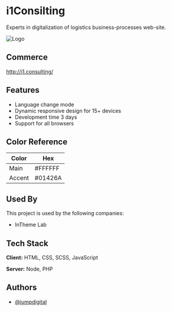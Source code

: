 # i1Consilting 

Experts in digitalization of logistics business-processes web-site.

![Logo](https://github.com/JumpDigitalStudio/i1Consilting/blob/master/favicons/mstile-150x150.png)
## Commerce

http://i1.consulting/

## Features

- Language change mode
- Dynamic responsive design for 15+ devices
- Development time 3 days
- Support for all browsers

## Color Reference

| Color             | Hex                                                                |
| ----------------- | ------------------------------------------------------------------ |
| Main | #FFFFFF |
| Accent | #01426A |


## Used By

This project is used by the following companies:

- InTheme Lab


## Tech Stack

**Client:** HTML, CSS, SCSS, JavaScript

**Server:** Node, PHP


## Authors

- [@jumpdigital](https://github.com/JumpDigitalStudio)

